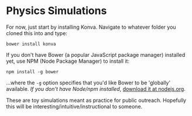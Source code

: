 # Physics Simulations

For now, just start by installing Konva. Navigate to whatever folder you cloned this into and type:

```
bower install konva
```

If you don't have Bower (a popular JavaScript package manager) installed yet, use NPM (Node Package Manager) to install it:

```
npm install -g bower
```

...where the `-g` option specifies that you'd like Bower to be 'globally' available. *If you don't have Node/npm installed*, [download it at nodejs.org](http://nodejs.org).

These are toy simulations meant as practice for public outreach. Hopefully this will be interesting/intuitive/instructional to someone.
